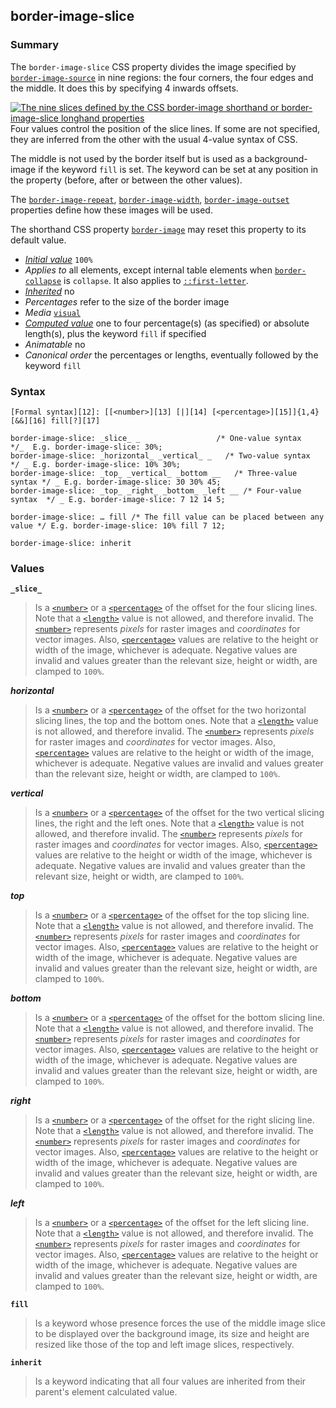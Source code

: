 ## border-image-slice

### Summary

The `border-image-slice` CSS property divides the image specified by [`border-image-source`][0] in nine regions: the four corners, the four edges and the middle. It does this by specifying 4 inwards offsets.

[![The nine slices defined by the CSS border-image shorthand or border-image-slice longhand properties](/files/3814/border-image-slice.png)][1]Four values control the position of the slice lines. If some are not specified, they are inferred from the other with the usual 4-value syntax of CSS.

The middle is not used by the border itself but is used as a background-image if the keyword `fill` is set. The keyword can be set at any position in the property (before, after or between the other values).

The [`border-image-repeat`][2], [`border-image-width`][3], [`border-image-outset`][4] properties define how these images will be used.

The shorthand CSS property [`border-image`][5] may reset this property to its default value.

* _[Initial value][6]_ `100%` 
* _Applies to_ all elements, except internal table elements when [`border-collapse`][7] is `collapse`. It also applies to [`::first-letter`][8]. 
* _[Inherited][9]_ no 
* _Percentages_ refer to the size of the border image 
* _Media_ [`visual`][10] 
* _[Computed value][11]_ one to four percentage(s) (as specified) or absolute length(s), plus the keyword `fill` if specified 
* _Animatable_ no 
* _Canonical order_ the percentages or lengths, eventually followed by the keyword `fill`

### Syntax

    [Formal syntax][12]: [[<number>][13] [|][14] [<percentage>][15]]{1,4} [&&][16] fill[?][17]  

    border-image-slice: _slice_ _                 /* One-value syntax   */_  E.g. border-image-slice: 30%; 
    border-image-slice: _horizontal_ _vertical_ _   /* Two-value syntax   */ _ E.g. border-image-slice: 10% 30%; 
    border-image-slice: _top_ _vertical_ _bottom __   /* Three-value syntax */ _ E.g. border-image-slice: 30 30% 45; 
    border-image-slice: _top_ _right_ _bottom_ _left __ /* Four-value syntax  */ _ E.g. border-image-slice: 7 12 14 5; 
    
    border-image-slice: … fill /* The fill value can be placed between any value */ E.g. border-image-slice: 10% fill 7 12;
    
    border-image-slice: inherit
    

### Values

**`_slice_`**

> Is a [`<number>`][18] or a [`<percentage>`][19] of the offset for the four slicing lines. Note that a [`<length>`][20] value is not allowed, and therefore invalid. The [`<number>`][18] represents _pixels_ for raster images and _coordinates_ for vector images. Also, [`<percentage>`][19] values are relative to the height or width of the image, whichever is adequate. Negative values are invalid and values greater than the relevant size, height or width, are clamped to `100%`.

**_horizontal_**

> Is a [`<number>`][18] or a [`<percentage>`][19] of the offset for the two horizontal slicing lines, the top and the bottom ones. Note that a [`<length>`][20] value is not allowed, and therefore invalid. The [`<number>`][18] represents _pixels_ for raster images and _coordinates_ for vector images. Also, [`<percentage>`][19] values are relative to the height or width of the image, whichever is adequate. Negative values are invalid and values greater than the relevant size, height or width, are clamped to `100%`.

**_vertical_**

> Is a [`<number>`][18] or a [`<percentage>`][19] of the offset for the two vertical slicing lines, the right and the left ones. Note that a [`<length>`][20] value is not allowed, and therefore invalid. The [`<number>`][18] represents _pixels_ for raster images and _coordinates_ for vector images. Also, [`<percentage>`][19] values are relative to the height or width of the image, whichever is adequate. Negative values are invalid and values greater than the relevant size, height or width, are clamped to `100%`.

**_top_**

> Is a [`<number>`][18] or a [`<percentage>`][19] of the offset for the top slicing line. Note that a [`<length>`][20] value is not allowed, and therefore invalid. The [`<number>`][18] represents _pixels_ for raster images and _coordinates_ for vector images. Also, [`<percentage>`][19] values are relative to the height or width of the image, whichever is adequate. Negative values are invalid and values greater than the relevant size, height or width, are clamped to `100%`.

**_bottom_**

> Is a [`<number>`][18] or a [`<percentage>`][19] of the offset for the bottom slicing line. Note that a [`<length>`][20] value is not allowed, and therefore invalid. The [`<number>`][18] represents _pixels_ for raster images and _coordinates_ for vector images. Also, [`<percentage>`][19] values are relative to the height or width of the image, whichever is adequate. Negative values are invalid and values greater than the relevant size, height or width, are clamped to `100%`.

**_right_**

> Is a [`<number>`][18] or a [`<percentage>`][19] of the offset for the right slicing line. Note that a [`<length>`][20] value is not allowed, and therefore invalid. The [`<number>`][18] represents _pixels_ for raster images and _coordinates_ for vector images. Also, [`<percentage>`][19] values are relative to the height or width of the image, whichever is adequate. Negative values are invalid and values greater than the relevant size, height or width, are clamped to `100%`.

**_left_**

> Is a [`<number>`][18] or a [`<percentage>`][19] of the offset for the left slicing line. Note that a [`<length>`][20] value is not allowed, and therefore invalid. The [`<number>`][18] represents _pixels_ for raster images and _coordinates_ for vector images. Also, [`<percentage>`][19] values are relative to the height or width of the image, whichever is adequate. Negative values are invalid and values greater than the relevant size, height or width, are clamped to `100%`.

**`fill`**

> Is a keyword whose presence forces the use of the middle image slice to be displayed over the background image, its size and height are resized like those of the top and left image slices, respectively.

**`inherit`**

> Is a keyword indicating that all four values are inherited from their parent's element calculated value.



[0]: https://developer.mozilla.org/en/docs/Web/CSS/border-image-source "The border-image-source CSS property defines the <image> to use instead of the style of the border. If this property is set to none, the style defined by border-style is used instead."
[1]: /files/3814/border-image-slice.png
[2]: https://developer.mozilla.org/en/docs/Web/CSS/border-image-repeat "The border-image-repeat CSS property defines how the middle part of a border image is handled so that it can match the size of the border. It has a one-value syntax that describes the behavior of all the sides, and a two-value syntax that sets a different value for the horizontal and vertical behavior."
[3]: https://developer.mozilla.org/en/docs/Web/CSS/border-image-width "The border-image-width CSS property defines the width of the border. If specified, it overrides the border-width property."
[4]: https://developer.mozilla.org/en/docs/Web/CSS/border-image-outset "The border-image-outset property describes by which amount the border image area extends beyond the border box."
[5]: https://developer.mozilla.org/en/docs/Web/CSS/border-image "The border-image CSS property allows drawing an image on the borders of elements. This makes drawing complex looking widgets much simpler than it has been and removes the need for nine boxes in some cases."
[6]: https://developer.mozilla.org/en/docs/CSS/initial_value
[7]: https://developer.mozilla.org/en/docs/Web/CSS/border-collapse "The border-collapse CSS property selects a table's border model. This has a big influence on the look and style of the table cells."
[8]: https://developer.mozilla.org/en/docs/Web/CSS/::first-letter "The ::first-letter CSS pseudo-element selects the first letter of the first line of a block, if it is not preceded by any other content (such as images or inline tables) on its line."
[9]: https://developer.mozilla.org/en/docs/CSS/inheritance
[10]: https://developer.mozilla.org/en/docs/CSS/@media#Media_groups
[11]: https://developer.mozilla.org/en/docs/CSS/computed_value
[12]: https://developer.mozilla.org/en/docs/CSS/Value_definition_syntax "CSS/Value_definition_syntax"
[13]: https://developer.mozilla.org/en/docs/Web/CSS/number
[14]: https://developer.mozilla.org/en/docs/CSS/Value_definition_syntax#Single_bar "Single bar: the two entities are optional, but exactly one must be present."
[15]: https://developer.mozilla.org/en/docs/Web/CSS/percentage
[16]: https://developer.mozilla.org/en/docs/CSS/Value_definition_syntax#Double_ampersand "Double ampersand: the two entities are mandatory, but may appear in any order."
[17]: https://developer.mozilla.org/en/docs/CSS/Value_definition_syntax#Question_mark_(.3F) "Question mark multiplier: the previous entity is optional (it may be used once, or not at all)."
[18]: https://developer.mozilla.org/en/docs/Web/CSS/number "The documentation about this has not yet been written; please consider contributing!"
[19]: https://developer.mozilla.org/en/docs/Web/CSS/percentage "The documentation about this has not yet been written; please consider contributing!"
[20]: https://developer.mozilla.org/en/docs/Web/CSS/length "The documentation about this has not yet been written; please consider contributing!"